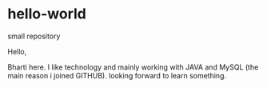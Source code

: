 # hello-world
small repository

Hello,

Bharti here. I like technology and mainly working with JAVA and MySQL (the main reason i joined GITHUB).
looking forward to learn something.
